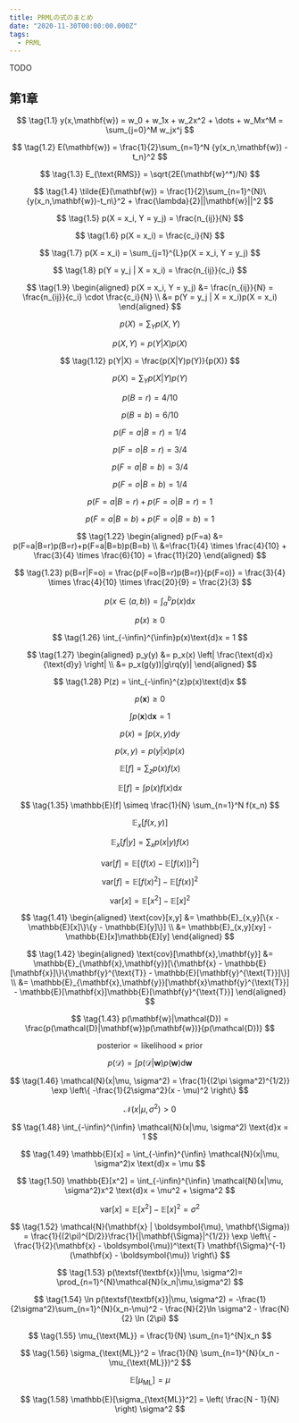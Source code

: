 ```yaml
---
title: PRMLの式のまとめ
date: "2020-11-30T00:00:00.000Z"
tags:
  - PRML
---
```


TODO

## 第1章

$$
\tag{1.1}
y(x,\mathbf{w}) = w_0 + w_1x + w_2x^2 + \dots + w_Mx^M = \sum_{j=0}^M w_jx^j
$$

$$
\tag{1.2}
E(\mathbf{w}) = \frac{1}{2}\sum_{n=1}^N {y(x_n,\mathbf{w}) - t_n}^2
$$

$$
\tag{1.3}
E_{\text{RMS}} = \sqrt{2E(\mathbf{w}^*)/N}
$$

$$
\tag{1.4}
\tilde{E}(\mathbf{w}) = \frac{1}{2}\sum_{n=1}^{N}\{y(x_n,\mathbf{w})-t_n\}^2 + \frac{\lambda}{2}||\mathbf{w}||^2
$$

$$
\tag{1.5}
p(X = x_i, Y = y_j) = \frac{n_{ij}}{N}
$$

$$
\tag{1.6}
p(X = x_i) = \frac{c_i}{N}
$$

$$
\tag{1.7}
p(X = x_i) = \sum_{j=1}^{L}p(X = x_i, Y = y_j)
$$

$$
\tag{1.8}
p(Y = y_j | X = x_i) = \frac{n_{ij}}{c_i}
$$

$$
\tag{1.9}
\begin{aligned}
p(X = x_i, Y = y_j) &= \frac{n_{ij}}{N} = \frac{n_{ij}}{c_i} \cdot \frac{c_i}{N} \\
&= p(Y = y_j | X = x_i)p(X = x_i)
\end{aligned}
$$

$$
\tag{1.10}
p(X) = \sum_{Y}p(X, Y)
$$

$$
\tag{1.11}
p(X, Y) = p(Y|X)p(X)
$$

$$
\tag{1.12}
p(Y|X) = \frac{p(X|Y)p(Y)}{p(X)}
$$

$$
\tag{1.13}
p(X) = \sum_{Y}p(X|Y)p(Y)
$$

$$
\tag{1.14}
p(B=r) = 4/10
$$

$$
\tag{1.15}
p(B=b) = 6/10
$$

$$
\tag{1.16}
p(F=a|B=r) = 1/4
$$

$$
\tag{1.17}
p(F=o|B=r) = 3/4
$$

$$
\tag{1.18}
p(F=a|B=b) = 3/4
$$

$$
\tag{1.19}
p(F=o|B=b) = 1/4
$$

$$
\tag{1.20}
p(F=a|B=r) + p(F=o|B=r) = 1
$$

$$
\tag{1.21}
p(F=a|B=b) + p(F=o|B=b) = 1
$$

$$
\tag{1.22}
\begin{aligned}
p(F=a) &= p(F=a|B=r)p(B=r)+p(F=a|B=b)p(B=b) \\
&=\frac{1}{4} \times \frac{4}{10} + \frac{3}{4} \times \frac{6}{10} = \frac{11}{20}
\end{aligned}
$$

$$
\tag{1.23}
p(B=r|F=o) = \frac{p(F=o|B=r)p(B=r)}{p(F=o)} = \frac{3}{4} \times \frac{4}{10} \times \frac{20}{9} = \frac{2}{3}
$$

$$
\tag{1.24}
p(x \in(a,b)) = \int_{a}^{b}p(x)\text{d}x
$$

$$
\tag{1.25}
p(x) \geqslant 0
$$

$$
\tag{1.26}
\int_{-\infin}^{\infin}p(x)\text{d}x = 1
$$

$$
\tag{1.27}
\begin{aligned}
p_y(y) &= p_x(x) \left| \frac{\text{d}x}{\text{d}y} \right| \\
&= p_x(g(y))|g\rq(y)|
\end{aligned}
$$

$$
\tag{1.28}
P(z) = \int_{-\infin}^{z}p(x)\text{d}x
$$

$$
\tag{1.29}
p(\mathbf{x}) \geqslant 0
$$

$$
\tag{1.30}
\int p(\mathbf{x})\text{d}\mathbf{x} = 1
$$

$$
\tag{1.31}
p(x) = \int p(x, y) \text{d}y
$$

$$
\tag{1.32}
p(x, y) = p(y|x)p(x)
$$

$$
\tag{1.33}
\mathbb{E}[f] = \sum_z p(x)f(x)
$$

$$
\tag{1.34}
\mathbb{E}[f] = \int p(x)f(x) \text{d}x
$$

$$
\tag{1.35}
\mathbb{E}[f] \simeq \frac{1}{N} \sum_{n=1}^N f(x_n)
$$

$$
\tag{1.36}
\mathbb{E}_x[f(x, y)]
$$

$$
\tag{1.37}
\mathbb{E}_x[f|y] = \sum_x p(x|y)f(x)
$$

$$
\tag{1.38}
\text{var}[f] = \mathbb{E}[(f(x) - \mathbb{E}[f(x)])^2]
$$

$$
\tag{1.39}
\text{var}[f] = \mathbb{E}[f(x)^2] - \mathbb{E}[f(x)]^2
$$

$$
\tag{1.40}
\text{var}[x] = \mathbb{E}[x^2] - \mathbb{E}[x]^2
$$

$$
\tag{1.41}
\begin{aligned}
\text{cov}[x,y] &= \mathbb{E}_{x,y}[\{x - \mathbb{E}[x]\}\{y - \mathbb{E}[y]\}] \\
&= \mathbb{E}_{x,y}[xy] - \mathbb{E}[x]\mathbb{E}[y]
\end{aligned}
$$

$$
\tag{1.42}
\begin{aligned}
\text{cov}[\mathbf{x},\mathbf{y}] &= \mathbb{E}_{\mathbf{x},\mathbf{y}}[\{\mathbf{x} - \mathbb{E}[\mathbf{x}]\}\{\mathbf{y}^{\text{T}} - \mathbb{E}[\mathbf{y}^{\text{T}}]\}] \\
&= \mathbb{E}_{\mathbf{x},\mathbf{y}}[\mathbf{x}\mathbf{y}^{\text{T}}] - \mathbb{E}[\mathbf{x}]\mathbb{E}[\mathbf{y}^{\text{T}}]
\end{aligned}
$$

$$
\tag{1.43}
p(\mathbf{w}|\mathcal{D}) = \frac{p(\mathcal{D}|\mathbf{w})p(\mathbf{w})}{p(\mathcal{D})}
$$

$$
\tag{1.44}
\text{posterior} \propto \text{likelihood} \times \text{prior}
$$

$$
\tag{1.45}
p(\mathcal{D}) = \int p(\mathcal{D}|\mathbf{w})p(\mathbf{w}) \text{d}\mathbf{w}
$$

$$
\tag{1.46}
\mathcal{N}(x|\mu, \sigma^2) = \frac{1}{(2\pi \sigma^2)^{1/2}} \exp \left\{ -\frac{1}{2\sigma^2}(x - \mu)^2 \right\}
$$

$$
\tag{1.47}
\mathcal{N}(x|\mu, \sigma^2) > 0
$$

$$
\tag{1.48}
\int_{-\infin}^{\infin} \mathcal{N}(x|\mu, \sigma^2) \text{d}x = 1
$$

$$
\tag{1.49}
\mathbb{E}[x] = \int_{-\infin}^{\infin} \mathcal{N}(x|\mu, \sigma^2)x \text{d}x = \mu
$$

$$
\tag{1.50}
\mathbb{E}[x^2] = \int_{-\infin}^{\infin} \mathcal{N}(x|\mu, \sigma^2)x^2 \text{d}x = \mu^2 + \sigma^2
$$

$$
\tag{1.51}
\text{var}[x] = \mathbb{E}[x^2] - \mathbb{E}[x]^2 = \sigma^2
$$

$$
\tag{1.52}
\mathcal{N}(\mathbf{x} | \boldsymbol{\mu}, \mathbf{\Sigma}) = \frac{1}{(2\pi)^{D/2}}\frac{1}{|\mathbf{\Sigma}|^{1/2}} \exp \left\{ - \frac{1}{2}(\mathbf{x} - \boldsymbol{\mu})^\text{T}
\mathbf{\Sigma}^{-1}(\mathbf{x} - \boldsymbol{\mu}) \right\}
$$

$$
\tag{1.53}
p(\textsf{\textbf{x}}|\mu, \sigma^2)= \prod_{n=1}^{N}\mathcal{N}(x_n|\mu,\sigma^2)
$$

$$
\tag{1.54}
\ln p(\textsf{\textbf{x}}|\mu, \sigma^2) = -\frac{1}{2\sigma^2}\sum_{n=1}^{N}(x_n-\mu)^2 - \frac{N}{2}\ln \sigma^2 - \frac{N}{2} \ln (2\pi)
$$

$$
\tag{1.55}
\mu_{\text{ML}} = \frac{1}{N} \sum_{n=1}^{N}x_n
$$

$$
\tag{1.56}
\sigma_{\text{ML}}^2 = \frac{1}{N} \sum_{n=1}^{N}(x_n - \mu_{\text{ML}})^2
$$

$$
\tag{1.57}
\mathbb{E}[\mu_{\text{ML}}] = \mu
$$

$$
\tag{1.58}
\mathbb{E}[\sigma_{\text{ML}}^2] = \left( \frac{N - 1}{N} \right) \sigma^2
$$
